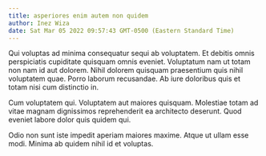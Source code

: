 ```yaml
---
title: asperiores enim autem non quidem
author: Inez Wiza
date: Sat Mar 05 2022 09:57:43 GMT-0500 (Eastern Standard Time)
---
```

Qui voluptas ad minima consequatur sequi ab voluptatem. Et debitis omnis perspiciatis cupiditate quisquam omnis eveniet. Voluptatum nam ut totam non nam id aut dolorem. Nihil dolorem quisquam praesentium quis nihil voluptatem quae. Porro laborum recusandae. Ab iure doloribus quis et totam nisi cum distinctio in.

 Cum voluptatem qui. Voluptatem aut maiores quisquam. Molestiae totam ad vitae magnam dignissimos reprehenderit ea architecto deserunt. Quod eveniet labore dolor quis quidem qui.

 Odio non sunt iste impedit aperiam maiores maxime. Atque ut ullam esse modi. Minima ab quidem nihil id et voluptas.